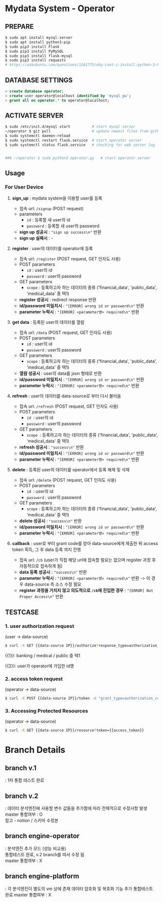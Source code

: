 # Mydata System - Operator

## PREPARE
```bash
$ sudo apt install mysql-server
$ sudo apt install python3-pip
$ sudo pip3 install Flask
$ sudo pip3 install PyMySQL
$ sudo pip3 install flask-mysql
$ sudo pip3 install requests
# https://askubuntu.com/questions/1261775/why-cant-i-install-python-3-8
```

## DATABASE SETTINGS
```sql
> create database operator;
> create user operator@localhost identified by 'mysql_pw';
> grant all on operator.* to operator@localhost;
```

## ACTIVATE SERVER
```bash
$ sudo /etc/init.d/mysql start			# start mysql server
~/operator $ git pull           		# update newest files from github
$ sudo systemctl daemon-reload
$ sudo systemctl restart flask.service	# start operator server
$ sudo systemctl status flask.service 	# checking for web server log


### ~/operator $ sudo python3 operator.py	# start operator server
```

## Usage

### For User Device

1. <b>sign_up</b> : mydata system을 이용할 user를 등록
   - 접속 url: `/signup` (POST request)
   - parameters
     - `id` : 등록할 새 user의 id
     - `password` : 등록할 새 user의 password
   - <b>sign up 성공시</b> : `"sign up success\n"` 반환
   - <b>sign up 실패시</b> : -
2. <b>register</b> : user의 데이터를 operator에 등록
   - 접속 url: `/register` (POST request, GET 인자도 사용)
   - POST parameters
     - `id` : user의  id
     - `password` : user의 password
   - GET parameters
     - `scope` : 등록하고자 하는 데이터의 종류 ('financial_data', 'public_data', 'medical_data' 중 택1)
   - <b>register 성공시</b> : redirect response 반환
   - <b>id/password 미일치시</b> : `"[ERROR] wrong id or password\n"` 반환
   - <b>parameter 누락시</b> : `"[ERROR] <parameter명> required\n"` 반환
3. <b>get data</b> : 등록된 user의 데이터를 열람
   - 접속 url: `/data` (POST request, GET 인자도 사용)
   - POST parameters
     - `id` : user의  id
     - `password` : user의 password
   - GET parameters
     - `scope` : 등록하고자 하는 데이터의 종류 ('financial_data', 'public_data', 'medical_data' 중 택1)
   - <b>열람 성공시</b> : user의 data를 json 형태로 반환
   - <b>id/password 미일치시</b> : `"[ERROR] wrong id or password\n"` 반환
   - <b>parameter 누락시</b> : `"[ERROR] <parameter명> required\n"` 반환
4. <b>refresh</b> : user의 데이터를 data-source로 부터 다시 불러옴
   - 접속 url: `/refresh` (POST request, GET 인자도 사용)
   - POST parameters
     - `id `: user의  id
     - `password` : user의 password
   - GET parameters
     - `scope `: 등록하고자 하는 데이터의 종류 ('financial_data', 'public_data', 'medical_data' 중 택1)
   - <b>refresh 성공시</b> : `"success\n"` 반환
   - <b>id/password 미일치시</b> : `"[ERROR] wrong id or password\n"` 반환
   - <b>parameter 누락시</b> : `"[ERROR] <parameter명> required\n"` 반환
5. <b>delete</b> : 등록된 user의 데이터를 operator에서 등록 해제 및 삭제

   - 접속 url: `/delete` (POST request, GET 인자도 사용)
   - POST parameters
     - `id `: user의  id
     - `password` : user의 password
   - GET parameters
     - `scope` : 등록하고자 하는 데이터의 종류 ('financial_data', 'public_data', 'medical_data' 중 택1)
   - <b>delete 성공시</b> : `"success\n"` 반환
   - <b>id/password 미일치시</b> : `"[ERROR] wrong id or password\n"` 반환
   - <b>parameter 누락시</b> : `"[ERROR] <parameter명> required\n"` 반환
6. <b>callback</b> : user로 부터 grant code를 받아 data-source에게 제출한 뒤 access token 획득, 그 후 data 등록 까지 진행
   - 접속 url: `/cb` (user가 직접 해당 url에 접속할 필요는 없으며 register 과정 후 자동적으로 접속하게 됨)
   - <b>data 등록 성공시</b> : `"success\n"` 반환
   - <b>parameter 누락시</b> : `"[ERROR] <parameter명> required\n"` 반환 -> 이 경우 data-source 측 소스 수정 필요
   - <b>register 과정을 거치지 않고 의도적으로 `/cb`에 진입한 경우</b> : `"[ERROR] Not Proper Access\n"` 반환

## TESTCASE
### 1. user authorization request

(user -> data-source)

```bash
$ curl -X GET {{data-source IP}}/authorize?response_type=authorization_code&scope={{1}}&operator_id=operator_id_001&redirect_uri=http://operator.example.com/cb&state={{2}}
```

{{1}}: banking / medical / public 중 택1

{{2}}: user가 operator에 가입한 id명

### 2. access token request

(operator -> data-source)

```bash
$ curl -X POST {{data-source IP}}/token -d "grant_type=authorization_code&code={{grant_code}}&redirect_uri=http://operator.example.com/cb" -H "Authorization: Basic b3BlcmF0b3JfaWRfMDAxOnB3X29wZXJhdG9y" -H "Content-Type: application/x-www-form-urlencoded"
```

### 3. Accessing Protected Resources

(operator -> data-source)

```bash
$ curl -X GET {{data-source IP}}/resource?token={{access_token}}
```

# Branch Details

## branch v.1
: 1차 통합 테스트 완료

## branch v.2
: 데이터 분석엔진에 사용할 변수 값들을 추가함에 따라 전체적으로 수정사항 발생  
master 통합여부 : O  
참고 - notion / 스키마 수정본  

## branch engine-operator
: 분석엔진 추가 모드 (성능 비교용)  
통합테스트 완료, v.2 branch를 따서 수정 됨  
master 통합여부 : X

## branch engine-platform
: 각 분석엔진이 별도의 vm 상에 존재
데이터 암호화 및 복호화 기능 추가
통합테스트 완료
master 통합여부 : X
